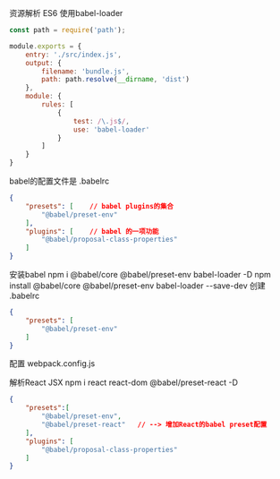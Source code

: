 资源解析 ES6
使用babel-loader
``` javascript
const path = require('path');

module.exports = {
    entry: './src/index.js',
    output: {
        filename: 'bundle.js',
        path: path.resolve(__dirname, 'dist')
    },
    module: {
        rules: [
            {
                test: /\.js$/,
                use: 'babel-loader'
            }
        ]
    }
}
```

babel的配置文件是 .babelrc
``` json
{
    "presets": [    // babel plugins的集合
        "@babel/preset-env"     
    ],
    "plugins": [    // babel 的一项功能
        "@babel/proposal-class-properties"
    ]
}
```

安装babel
npm i @babel/core @babel/preset-env babel-loader -D
npm install @babel/core @babel/preset-env babel-loader --save-dev
创建 .babelrc
``` json
{
    "presets": [
        "@babel/preset-env"
    ]
}
```

配置 webpack.config.js

解析React JSX
npm i react react-dom @babel/preset-react -D
``` json
{
    "presets":[
        "@babel/preset-env",
        "@babel/preset-react"   // --> 增加React的babel preset配置
    ],
    "plugins": [
        "@babel/proposal-class-properties"
    ]
}
```